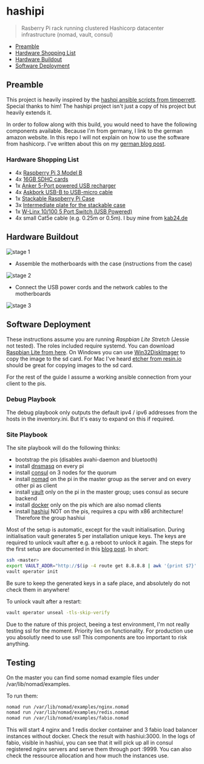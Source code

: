 # hashipi

> Rasberry Pi rack running clustered Hashicorp datacenter infrastructure (nomad, vault, consul)

+ [Preamble](#preamble)
+ [Hardware Shopping List](hardware-shopping-list)
+ [Hardware Buildout](#hardware-buildout)
+ [Software Deployment](#software-deployment)

## Preamble

This project is heavily inspired by the [hashpi ansible scripts from timperrett](https://github.com/timperrett/hashpi). Special thanks to him! The hashipi project isn't just a copy of his project but heavily extends it.

In order to follow along with this build, you would need to have the following components available. Because I'm from germany, I link to the german amazon website. In this repo I will not explain on how to use the software from hashicorp. I've written about this on my [german blog post](https://www.geekbundle.org/hashipi/).

### Hardware Shopping List

+ 4x [Raspberry Pi 3 Model B](https://www.amazon.de/gp/product/B01CD5VC92/)
+ 4x [16GB SDHC cards](https://www.amazon.de/gp/product/B01EAKB0YK/)
+ 1x [Anker 5-Port powered USB recharger](https://www.amazon.de/gp/product/B00VUGOSWY/)
+ 4x [Askbork USB-B to USB-micro cable](https://www.amazon.de/gp/product/B01D8AWFVK/)
+ 1x [Stackable Raspberry Pi Case](https://www.amazon.de/gp/product/B00NB1WPEE/)
+ 3x [Intermediate plate for the stackable case](https://www.amazon.de/gp/product/B00NB1WQZW/)
+ 1x [W-Linx 10/100 5 Port Switch (USB Powered)](https://www.amazon.de/gp/product/B010FWLEJI/)
+ 4x small Cat5e cable (e.g. 0.25m or 0.5m). I buy mine from [kab24.de](https://www.kab24.de/netzwerk/kab24-cat6-patchkabel-netzwerkkabel-weiss-sftp-pimf-geschirmt-gigabit.html)

## Hardware Buildout

![stage 1](/img/build01.jpg)

+ Assemble the motherboards with the case (instructions from the case)

![stage 2](/img/build02.jpg)

+ Connect the USB power cords and the network cables to the motherboards

![stage 3](/img/build03.jpg)

## Software Deployment

These instructions assume you are running *Raspbian Lite Stretch* (Jessie not tested). The roles included require systemd. You can download [Raspbian Lite from here](https://www.raspberrypi.org/downloads/raspbian/).
On Windows you can use [Win32DiskImager](https://sourceforge.net/projects/win32diskimager/) to copy the image to the sd card.
For Mac I've heard [etcher from resin.io](https://etcher.io/) should be great for copying images to the sd card.

For the rest of the guide I assume a working ansible connection from your client to the pis.

### Debug Playbook

The debug playbook only outputs the default ipv4 / ipv6 addresses from the hosts in the inventory.ini. But it's easy to expand on this if required.

### Site Playbook

The site playbook will do the following thinks:

+ bootstrap the pis (disables avahi-daemon and bluetooth)
+ install [dnsmasq](http://www.thekelleys.org.uk/dnsmasq/doc.html) on every pi
+ install [consul](https://www.consul.io/) on 3 nodes for the quorum
+ install [nomad](https://www.nomadproject.io/) on the pi in the master group as the server and on every other pi as client
+ install [vault](https://www.vaultproject.io/) only on the pi in the master group; uses consul as secure backend
+ install [docker](https://docker.com/) only on the pis which are also nomad clients
+ install [hashiui](https://github.com/jippi/hashi-ui) NOT on the pis, requires a cpu with x86 architecture! Therefore the group hashiui

Most of the setup is automatic, except for the vault initialisation. During initialisation vault generates 5 per installation unique keys. The keys are required to unlock vault after e.g. a reboot to unlock it again. The steps for the first setup are documented in this [blog post](https://www.vaultproject.io/intro/getting-started/deploy.html). In short:

```bash
ssh <master>
export VAULT_ADDR="http://$(ip -4 route get 8.8.8.8 | awk '{print $7}' | xargs echo -n):8200"
vault operator init
```

Be sure to keep the generated keys in a safe place, and absolutely do not check them in anywhere!

To unlock vault after a restart:

```bash
vault operator unseal -tls-skip-verify
```

Due to the nature of this project, beeing a test environment, I'm not really testing ssl for the moment. Priority lies on functionality. For production use you absolutly need to use ssl! This components are too important to risk anything.

## Testing

On the master you can find some nomad example files under /var/lib/nomad/examples.

To run them:

```bash
nomad run /var/lib/nomad/examples/nginx.nomad
nomad run /var/lib/nomad/examples/redis.nomad
nomad run /var/lib/nomad/examples/fabio.nomad
```

This will start 4 nginx and 1 redis docker container and 3 fabio load balancer instances without docker.
Check the result with hashiui:3000. In the logs of fabio, visible in hashiui, you can see that it will pick up all in consul registered nginx servers and serve them through port :9999.
You can also check the ressource allocation and how much the instances use.
